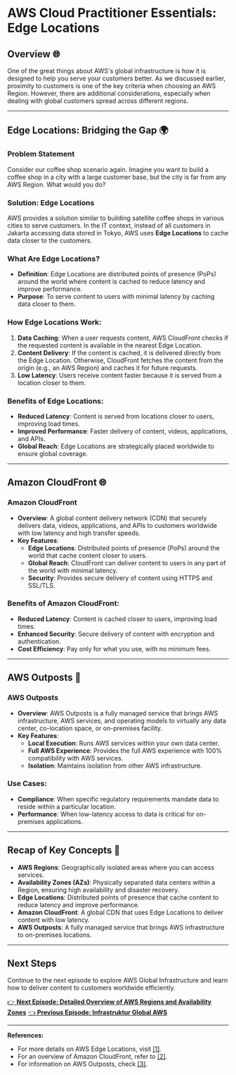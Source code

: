 # AWS Cloud Practitioner Essentials: Edge Locations

## Overview 🌐

One of the great things about AWS's global infrastructure is how it is designed to help you serve your customers better. As we discussed earlier, proximity to customers is one of the key criteria when choosing an AWS Region. However, there are additional considerations, especially when dealing with global customers spread across different regions.

---

## Edge Locations: Bridging the Gap 🌍

### Problem Statement
Consider our coffee shop scenario again. Imagine you want to build a coffee shop in a city with a large customer base, but the city is far from any AWS Region. What would you do?

### Solution: Edge Locations
AWS provides a solution similar to building satellite coffee shops in various cities to serve customers. In the IT context, instead of all customers in Jakarta accessing data stored in Tokyo, AWS uses **Edge Locations** to cache data closer to the customers.

### What Are Edge Locations?
- **Definition**: Edge Locations are distributed points of presence (PoPs) around the world where content is cached to reduce latency and improve performance.
- **Purpose**: To serve content to users with minimal latency by caching data closer to them.

### How Edge Locations Work:
1. **Data Caching**: When a user requests content, AWS CloudFront checks if the requested content is available in the nearest Edge Location.
2. **Content Delivery**: If the content is cached, it is delivered directly from the Edge Location. Otherwise, CloudFront fetches the content from the origin (e.g., an AWS Region) and caches it for future requests.
3. **Low Latency**: Users receive content faster because it is served from a location closer to them.

### Benefits of Edge Locations:
- **Reduced Latency**: Content is served from locations closer to users, improving load times.
- **Improved Performance**: Faster delivery of content, videos, applications, and APIs.
- **Global Reach**: Edge Locations are strategically placed worldwide to ensure global coverage.

---

## Amazon CloudFront 🌐

### Amazon CloudFront
- **Overview**: A global content delivery network (CDN) that securely delivers data, videos, applications, and APIs to customers worldwide with low latency and high transfer speeds.
- **Key Features**:
  - **Edge Locations**: Distributed points of presence (PoPs) around the world that cache content closer to users.
  - **Global Reach**: CloudFront can deliver content to users in any part of the world with minimal latency.
  - **Security**: Provides secure delivery of content using HTTPS and SSL/TLS.

### Benefits of Amazon CloudFront:
- **Reduced Latency**: Content is cached closer to users, improving load times.
- **Enhanced Security**: Secure delivery of content with encryption and authentication.
- **Cost Efficiency**: Pay only for what you use, with no minimum fees.

---

## AWS Outposts 🏢

### AWS Outposts
- **Overview**: AWS Outposts is a fully managed service that brings AWS infrastructure, AWS services, and operating models to virtually any data center, co-location space, or on-premises facility.
- **Key Features**:
  - **Local Execution**: Runs AWS services within your own data center.
  - **Full AWS Experience**: Provides the full AWS experience with 100% compatibility with AWS services.
  - **Isolation**: Maintains isolation from other AWS infrastructure.

### Use Cases:
- **Compliance**: When specific regulatory requirements mandate data to reside within a particular location.
- **Performance**: When low-latency access to data is critical for on-premises applications.

---

## Recap of Key Concepts 🧭

- **AWS Regions**: Geographically isolated areas where you can access services.
- **Availability Zones (AZs)**: Physically separated data centers within a Region, ensuring high availability and disaster recovery.
- **Edge Locations**: Distributed points of presence that cache content to reduce latency and improve performance.
- **Amazon CloudFront**: A global CDN that uses Edge Locations to deliver content with low latency.
- **AWS Outposts**: A fully managed service that brings AWS infrastructure to on-premises locations.

---

## Next Steps
Continue to the next episode to explore AWS Global Infrastructure and learn how to deliver content to customers worldwide efficiently.

[👉 **Next Episode: Detailed Overview of AWS Regions and Availability Zones**](https://aws.amazon.com/about-aws/global-infrastructure/)
[👈 **Previous Episode: Infrastruktur Global AWS**](https://aws.amazon.com/about-aws/global-infrastructure/)

---

**References:**
- For more details on AWS Edge Locations, visit [[1]](https://aws.amazon.com/cloudfront/features/#Edge_Locations).
- For an overview of Amazon CloudFront, refer to [[2]](https://aws.amazon.com/cloudfront/).
- For information on AWS Outposts, check [[3]](https://aws.amazon.com/outposts/).